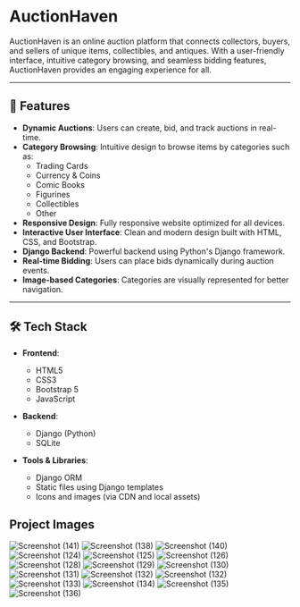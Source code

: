 
# AuctionHaven

AuctionHaven is an online auction platform that connects collectors, buyers, and sellers of unique items, collectibles, and antiques. With a user-friendly interface, intuitive category browsing, and seamless bidding features, AuctionHaven provides an engaging experience for all.

---

## 🌟 Features

- **Dynamic Auctions**: Users can create, bid, and track auctions in real-time.
- **Category Browsing**: Intuitive design to browse items by categories such as:
  - Trading Cards
  - Currency & Coins
  - Comic Books
  - Figurines
  - Collectibles
  - Other
- **Responsive Design**: Fully responsive website optimized for all devices.
- **Interactive User Interface**: Clean and modern design built with HTML, CSS, and Bootstrap.
- **Django Backend**: Powerful backend using Python's Django framework.
- **Real-time Bidding**: Users can place bids dynamically during auction events.
- **Image-based Categories**: Categories are visually represented for better navigation.

---

## 🛠️ Tech Stack

- **Frontend**:
  - HTML5
  - CSS3
  - Bootstrap 5
  - JavaScript

- **Backend**:
  - Django (Python)
  - SQLite

- **Tools & Libraries**:
  - Django ORM
  - Static files using Django templates
  - Icons and images (via CDN and local assets)
## Project Images
![Screenshot (141)](https://github.com/user-attachments/assets/377eeedb-ab3a-4aa4-88f6-cc857b88d520)
![Screenshot (138)](https://github.com/user-attachments/assets/47c4134a-dbca-4668-b48e-4e5be881eddc)
![Screenshot (140)](https://github.com/user-attachments/assets/132a34df-74b6-48d4-afa4-5378245933ad)
![Screenshot (124)](https://github.com/user-attachments/assets/70fec760-c3db-40f9-aad3-0a62028ba95e)
![Screenshot (125)](https://github.com/user-attachments/assets/85402bd3-c3b2-4a9c-8e69-636e004fb865)
![Screenshot (126)](https://github.com/user-attachments/assets/3e988189-fa67-467e-9685-922f12bf56a7)
![Screenshot (128)](https://github.com/user-attachments/assets/51b616d7-a51b-40b3-ac8a-502b4dcb1265)
![Screenshot (129)](https://github.com/user-attachments/assets/6fc27136-e2d6-406c-b56e-3938822060d7)
![Screenshot (130)](https://github.com/user-attachments/assets/a0bf656a-9657-4d81-8cb6-41b1d0289cb0)
![Screenshot (131)](https://github.com/user-attachments/assets/a836ed0f-1764-45d8-872d-81d65c460f44)
![Screenshot (132)](https://github.com/user-attachments/assets/042b62ea-c33c-499a-b194-cbb528d29016)
![Screenshot (132)](https://github.com/user-attachments/assets/042b62ea-c33c-499a-b194-cbb528d29016)
![Screenshot (133)](https://github.com/user-attachments/assets/52431f60-3fef-40ae-9d2d-448ca2d5b2ff)
![Screenshot (134)](https://github.com/user-attachments/assets/5d68a1aa-3fc7-4e75-a55f-434b47e1ad85)
![Screenshot (135)](https://github.com/user-attachments/assets/e762903c-d4b7-4fb7-ae67-c474389dcfb3)
![Screenshot (136)](https://github.com/user-attachments/assets/ba25ef28-5ae4-4ac3-ac80-dd720993f796)









